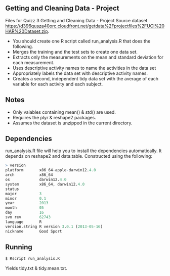 ## Getting and Cleaning Data - Project
Files for Quizz 3 Getting and Cleaning Data - Project
Source dataset https://d396qusza40orc.cloudfront.net/getdata%2Fprojectfiles%2FUCI%20HAR%20Dataset.zip.

*  You should create one R script called run_analysis.R that does the following.
*  Merges the training and the test sets to create one data set.
*  Extracts only the measurements on the mean and standard deviation for each measurement.
*  Uses descriptive activity names to name the activities in the data set
*  Appropriately labels the data set with descriptive activity names.
*  Creates a second, independent tidy data set with the average of each variable for each activity and each subject.

## Notes

*  Only vaiables containing mean() & std() are used.
*  Requires the plyr & reshape2 packages.
*  Assumes the dataset is unzipped in the current directory.
## Dependencies
run_analysis.R file will help you to install the dependencies automatically. It depends on reshape2 and data.table.
Constructed using the following:

```R
> version
platform       x86_64-apple-darwin12.4.0
arch           x86_64
os             darwin12.4.0
system         x86_64, darwin12.4.0
status
major          3
minor          0.1
year           2013
month          05
day            16
svn rev        62743
language       R
version.string R version 3.0.1 (2013-05-16)
nickname       Good Sport
```

##  Running

```bash
$ Rscript run_analysis.R
```

Yields tidy.txt & tidy.mean.txt.
